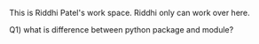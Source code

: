 This is Riddhi Patel's work space.
Riddhi only can work over here.

Q1) what is difference between python package and module?
